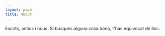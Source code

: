 ```yaml
---
layout: page
title: About
---
```



Escrits, antics i nous. Si busques alguna cosa bona, t'has equivocat de lloc.
